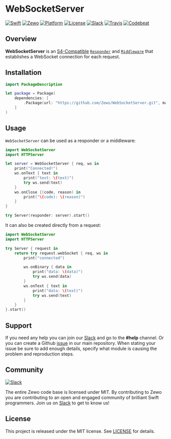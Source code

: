 # WebSocketServer

[![Swift][swift-badge]][swift-url]
[![Zewo][zewo-badge]][zewo-url]
[![Platform][platform-badge]][platform-url]
[![License][mit-badge]][mit-url]
[![Slack][slack-badge]][slack-url]
[![Travis][travis-badge]][travis-url]
[![Codebeat][codebeat-badge]][codebeat-url]

## Overview

**WebSocketServer** is an [S4-Compatible](https://github.com/open-swift/s4) [`Responder`](https://github.com/open-swift/S4/blob/master/Sources/Responder.swift) and [`Middleware`](https://github.com/open-swift/S4/blob/master/Sources/Middleware.swift) that establishes a WebSocket connection for each request.

## Installation

```swift
import PackageDescription

let package = Package(
    dependencies: [
        .Package(url: "https://github.com/Zewo/WebSocketServer.git", majorVersion: 0, minor: 13),
    ]
)
```

## Usage

`WebSocketServer` can be used as a responder or a middleware:

```swift
import WebSocketServer
import HTTPServer

let server = WebSocketServer { req, ws in
    print("Connected!")
    ws.onText { text in
        print("text: \(text)")
        try ws.send(text)
    }
    ws.onClose {(code, reason) in
        print("\(code): \(reason)")
    }
}

try Server(responder: server).start()
```

It can also be created directly from a request:

```swift
import WebSocketServer
import HTTPServer

try Server { request in
    return try request.webSocket { req, ws in
        print("connected")

        ws.onBinary { data in
            print("data: \(data)")
            try ws.send(data)
        }
        ws.onText { text in
            print("data: \(text)")
            try ws.send(text)
        }
    }
}.start()
```

## Support

If you need any help you can join our [Slack](http://slack.zewo.io) and go to the **#help** channel. Or you can create a Github [issue](https://github.com/Zewo/Zewo/issues/new) in our main repository. When stating your issue be sure to add enough details, specify what module is causing the problem and reproduction steps.

## Community

[![Slack][slack-image]][slack-url]

The entire Zewo code base is licensed under MIT. By contributing to Zewo you are contributing to an open and engaged community of brilliant Swift programmers. Join us on [Slack](http://slack.zewo.io) to get to know us!

## License

This project is released under the MIT license. See [LICENSE](LICENSE) for details.

[swift-badge]: https://img.shields.io/badge/Swift-3.0-orange.svg?style=flat
[swift-url]: https://swift.org
[zewo-badge]: https://img.shields.io/badge/Zewo-0.13-FF7565.svg?style=flat
[zewo-url]: http://zewo.io
[platform-badge]: https://img.shields.io/badge/Platforms-OS%20X%20--%20Linux-lightgray.svg?style=flat
[platform-url]: https://swift.org
[mit-badge]: https://img.shields.io/badge/License-MIT-blue.svg?style=flat
[mit-url]: https://tldrlegal.com/license/mit-license
[slack-image]: http://s13.postimg.org/ybwy92ktf/Slack.png
[slack-badge]: https://zewo-slackin.herokuapp.com/badge.svg
[slack-url]: http://slack.zewo.io
[travis-badge]: https://travis-ci.org/Zewo/WebSocketServer.svg?branch=master
[travis-url]: https://travis-ci.org/Zewo/WebSocketServer
[codebeat-badge]: https://codebeat.co/badges/cabe1795-6f5e-4fe6-85ab-5b68f1596efd
[codebeat-url]: https://codebeat.co/projects/github-com-zewo-websocketserver
